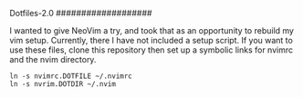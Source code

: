 Dotfiles-2.0
###################

I wanted to give NeoVim a try, and took that as an opportunity to rebuild my vim setup. Currently, there I have not included a setup script. If you want to use these files, clone this repository then set up a symbolic links for nvimrc and the nvim directory.

```
ln -s nvimrc.DOTFILE ~/.nvimrc
ln -s nvrim.DOTDIR ~/.nvim
``` 

